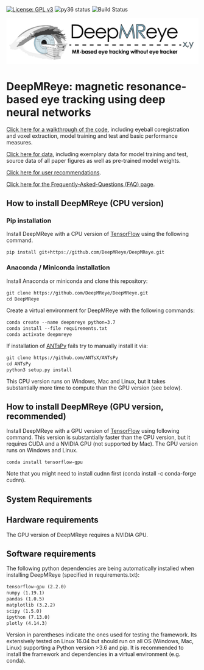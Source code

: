 [![License: GPL v3](https://img.shields.io/badge/License-GPL%20v3-blue.svg)](http://www.gnu.org/licenses/gpl-3.0)
![py36 status](https://img.shields.io/badge/python3.6-supported-green.svg)
![Build Status](https://github.com/DeepMReye/DeepMReye/actions/workflows/main.yml/badge.svg)

![Logo](media/deepmreye_logo.png)

# DeepMReye: magnetic resonance-based eye tracking using deep neural networks
[Click here for a walkthrough of the code](./notebooks/deepmreye_example_usage.ipynb), including eyeball coregistration and voxel extraction, model training and test and basic performance measures.

[Click here for data](https://osf.io/mrhk9/), including exemplary data for model training and test, source data of all paper figures as well as pre-trained model weights.

[Click here for user recommendations](https://deepmreye.slite.com/p/channel/MUgmvViEbaATSrqt3susLZ/notes/kKdOXmLqe).

[Click here for the Frequently-Asked-Questions (FAQ) page](https://deepmreye.slite.com/p/channel/MUgmvViEbaATSrqt3susLZ/notes/sargIAQ6t).

## How to install DeepMReye (CPU version)

### Pip installation
Install DeepMReye with a CPU version of [TensorFlow](https://www.tensorflow.org/install/) using the following command.
```
pip install git+https://github.com/DeepMReye/DeepMReye.git
```

### Anaconda / Miniconda installation

Install Anaconda or miniconda and clone this repository:
```
git clone https://github.com/DeepMReye/DeepMReye.git
cd DeepMReye
```

Create a virtual environment for DeepMReye with the following commands:
```
conda create --name deepmreye python=3.7
conda install --file requirements.txt
conda activate deepmreye
```
If installation of [ANTsPy](https://github.com/ANTsX/ANTsPy) fails try to manually install it via:
```
git clone https://github.com/ANTsX/ANTsPy
cd ANTsPy
python3 setup.py install
```

This CPU version runs on Windows, Mac and Linux, but it takes substantially more time to compute than the GPU version (see below). 

## How to install DeepMReye (GPU version, recommended)
Install DeepMReye with a GPU version of [TensorFlow](https://www.tensorflow.org/install/) using following command. This version is substantially faster than the CPU version, but it requires CUDA and a NVIDIA GPU (not supported by Mac). The GPU version runs on Windows and Linux.
```
conda install tensorflow-gpu
```
Note that you might need to install cudnn first (conda install -c conda-forge cudnn).

## System Requirements

## Hardware requirements

The GPU version of DeepMReye requires a NVIDIA GPU.

## Software requirements
The following python dependencies are being automatically installed when installing DeepMReye (specified in requirements.txt):
```
tensorflow-gpu (2.2.0)
numpy (1.19.1)
pandas (1.0.5)
matplotlib (3.2.2)
scipy (1.5.0)
ipython (7.13.0)
plotly (4.14.3)
```
Version in parentheses indicate the ones used for testing the framework. Its extensively tested on Linux 16.04 but should run on all OS (Windows, Mac, Linux) supporting a Python version >3.6 and pip. It is recommended to install the framework and dependencies in a virtual environment (e.g. conda). 
